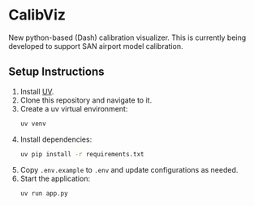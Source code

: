 # CalibViz
New python-based (Dash) calibration visualizer. This is currently being developed to support SAN airport model calibration.

## Setup Instructions
1. Install [UV](https://docs.astral.sh/uv/getting-started/installation/).
2. Clone this repository and navigate to it.
3. Create a uv virtual environment:
	```sh
	uv venv
	```
4. Install dependencies:
	```sh
	uv pip install -r requirements.txt
	```
5. Copy `.env.example` to `.env` and update configurations as needed.
6. Start the application:
	```sh
	uv run app.py
	```
